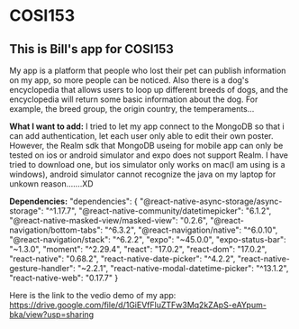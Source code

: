 # COSI153
## This is Bill's app for COSI153
  My app is a platform that people who lost their pet can publish information on my app, so more people can be noticed. 
 Also there is a dog's encyclopedia that allows users to loop up different breeds of dogs, and the encyclopedia will return some basic information about the dog. For example, the breed group, the origin country, the temperaments...
 
**What I want to add:**
I tried to let my app connect to the MongoDB so that i can add authentication, let each user only able to edit their own poster. However, the Realm sdk that MongoDB useing for mobile app can only be tested on ios or android simulator and expo does not support Realm. I have tried to download one, but ios simulator only works on mac(I am using is a windows), android simulator cannot recognize the java on my laptop for unkown reason.......XD

**Dependencies:**
"dependencies": {
    "@react-native-async-storage/async-storage": "^1.17.7",
    "@react-native-community/datetimepicker": "6.1.2",
    "@react-native-masked-view/masked-view": "0.2.6",
    "@react-navigation/bottom-tabs": "^6.3.2",
    "@react-navigation/native": "^6.0.10",
    "@react-navigation/stack": "^6.2.2",
    "expo": "~45.0.0",
    "expo-status-bar": "~1.3.0",
    "moment": "^2.29.4",
    "react": "17.0.2",
    "react-dom": "17.0.2",
    "react-native": "0.68.2",
    "react-native-date-picker": "^4.2.2",
    "react-native-gesture-handler": "~2.2.1",
    "react-native-modal-datetime-picker": "^13.1.2",
    "react-native-web": "0.17.7"
  }

Here is the link to the vedio demo of my app:
https://drive.google.com/file/d/1GiEVfFluZTFw3Mq2kZApS-eAYpum-bka/view?usp=sharing

  
